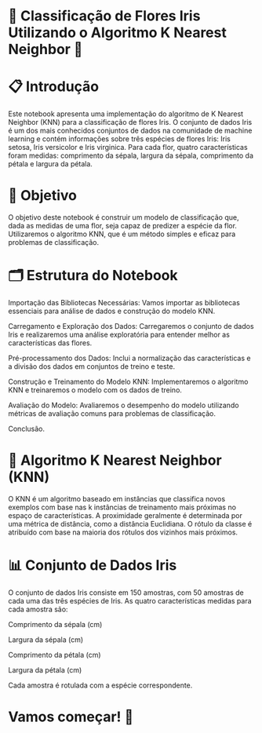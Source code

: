 # 🌸 Classificação de Flores Iris Utilizando o Algoritmo K Nearest Neighbor 🌸
# 📋 Introdução
Este notebook apresenta uma implementação do algoritmo de K Nearest Neighbor (KNN) para a classificação de flores Iris. O conjunto de dados Iris é um dos mais conhecidos conjuntos de dados na comunidade de machine learning e contém informações sobre três espécies de flores Iris: Iris setosa, Iris versicolor e Iris virginica. Para cada flor, quatro características foram medidas: comprimento da sépala, largura da sépala, comprimento da pétala e largura da pétala.

# 🎯 Objetivo
O objetivo deste notebook é construir um modelo de classificação que, dada as medidas de uma flor, seja capaz de predizer a espécie da flor. Utilizaremos o algoritmo KNN, que é um método simples e eficaz para problemas de classificação.

# 🗂️ Estrutura do Notebook
Importação das Bibliotecas Necessárias: Vamos importar as bibliotecas essenciais para análise de dados e construção do modelo KNN.

Carregamento e Exploração dos Dados: Carregaremos o conjunto de dados Iris e realizaremos uma análise exploratória para entender melhor as características das flores.

Pré-processamento dos Dados: Inclui a normalização das características e a divisão dos dados em conjuntos de treino e teste.

Construção e Treinamento do Modelo KNN: Implementaremos o algoritmo KNN e treinaremos o modelo com os dados de treino.

Avaliação do Modelo: Avaliaremos o desempenho do modelo utilizando métricas de avaliação comuns para problemas de classificação.

Conclusão.

# 🤖 Algoritmo K Nearest Neighbor (KNN)
O KNN é um algoritmo baseado em instâncias que classifica novos exemplos com base nas k instâncias de treinamento mais próximas no espaço de características. A proximidade geralmente é determinada por uma métrica de distância, como a distância Euclidiana. O rótulo da classe é atribuído com base na maioria dos rótulos dos vizinhos mais próximos.

# 📊 Conjunto de Dados Iris
O conjunto de dados Iris consiste em 150 amostras, com 50 amostras de cada uma das três espécies de Iris. As quatro características medidas para cada amostra são:

Comprimento da sépala (cm)

Largura da sépala (cm)

Comprimento da pétala (cm)

Largura da pétala (cm)

Cada amostra é rotulada com a espécie correspondente.

# Vamos começar! 🚀
